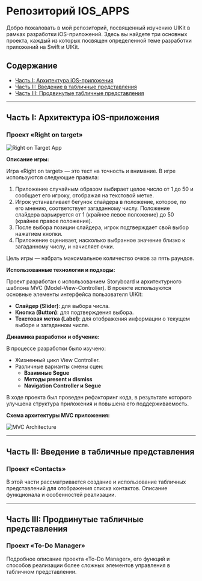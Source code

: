 # Репозиторий IOS_APPS

Добро пожаловать в мой репозиторий, посвященный изучению UIKit в рамках разработки iOS-приложений. Здесь вы найдете три основных проекта, каждый из которых посвящен определенной теме разработки приложений на Swift и UIKit.

## Содержание
- [Часть I: Архитектура iOS-приложения](#часть-i-архитектура-ios-приложения)
- [Часть II: Введение в табличные представления](#часть-ii-введение-в-табличные-представления)
- [Часть III: Продвинутые табличные представления](#часть-iii-продвинутые-табличные-представления)

---

## Часть I: Архитектура iOS-приложения
### Проект «Right on target»
![Right on Target App](https://github.com/nectorprog/IOS_apps/assets/109895680/35060b3d-fa2a-4163-a844-ca3652ad49e1)

**Описание игры:**

Игра «Right on target» — это тест на точность и внимание. В игре используются следующие правила:
1. Приложение случайным образом выбирает целое число от 1 до 50 и сообщает его игроку, отображая на текстовой метке.
2. Игрок устанавливает бегунок слайдера в положение, которое, по его мнению, соответствует загаданному числу. Положение слайдера варьируется от 1 (крайнее левое положение) до 50 (крайнее правое положение).
3. После выбора позиции слайдера, игрок подтверждает свой выбор нажатием кнопки.
4. Приложение оценивает, насколько выбранное значение близко к загаданному числу, и начисляет очки.

Цель игры — набрать максимальное количество очков за пять раундов.

**Использованные технологии и подходы:**

Проект разработан с использованием Storyboard и архитектурного шаблона MVC (Model-View-Controller). В проекте используются основные элементы интерфейса пользователя UIKit:
- **Слайдер (Slider)**: для выбора числа.
- **Кнопка (Button)**: для подтверждения выбора.
- **Текстовая метка (Label)**: для отображения информации о текущем выборе и загаданном числе.

**Динамика разработки и обучение:**

В процессе разработки было изучено:
- Жизненный цикл View Controller.
- Различные варианты смены сцен:
  - **Взаимные Segue**
  - **Методы present и dismiss**
  - **Navigation Controller и Segue**

В ходе проекта был проведен рефакторинг кода, в результате которого улучшена структура приложения и повышена его поддерживаемость.

**Схема архитектуры MVC приложения:**

![MVC Architecture](https://github.com/nectorprog/IOS_apps/assets/109895680/3bd9544a-49f3-4809-9c9c-edeed5adfa76)

---

## Часть II: Введение в табличные представления
### Проект «Contacts»
В этой части рассматривается создание и использование табличных представлений для отображения списка контактов. Описание функционала и особенностей реализации.

---

## Часть III: Продвинутые табличные представления
### Проект «To-Do Manager»
Подробное описание проекта «To-Do Manager», его функций и способов реализации более сложных элементов управления в табличном представлении.
